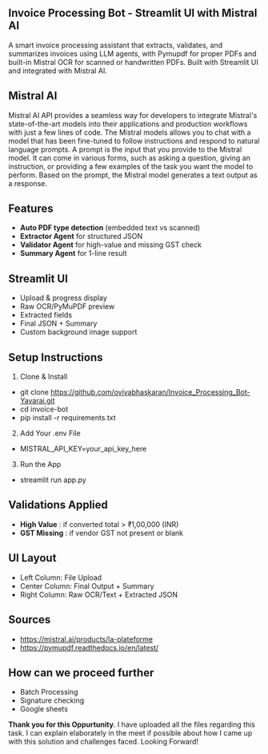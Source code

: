 ## Invoice Processing Bot - Streamlit UI with Mistral AI

A smart invoice processing assistant that extracts, validates, and summarizes invoices using LLM agents, with Pymupdf for proper PDFs and built-in Mistral OCR for scanned or handwritten PDFs. Built with Streamlit UI and integrated with Mistral AI.

## Mistral AI

Mistral AI API provides a seamless way for developers to integrate Mistral's state-of-the-art models into their applications and production workflows with just a few lines of code. The Mistral models allows you to chat with a model that has been fine-tuned to follow instructions and respond to natural language prompts. A prompt is the input that you provide to the Mistral model. It can come in various forms, such as asking a question, giving an instruction, or providing a few examples of the task you want the model to perform. Based on the prompt, the Mistral model generates a text output as a response.

## Features

- **Auto PDF type detection** (embedded text vs scanned)
- **Extractor Agent** for structured JSON
- **Validator Agent** for high-value and missing GST check
- **Summary Agent** for 1-line result

## Streamlit UI

- Upload & progress display
- Raw OCR/PyMuPDF preview
- Extracted fields
- Final JSON + Summary
- Custom background image support

## Setup Instructions

1. Clone & Install

- git clone https://github.com/oviyabhaskaran/Invoice_Processing_Bot-Yavarai.git
- cd invoice-bot
- pip install -r requirements.txt

2. Add Your .env File

- MISTRAL_API_KEY=your_api_key_here

3. Run the App

- streamlit run app.py

## Validations Applied

- **High Value** : if converted total > ₹1,00,000 (INR)
- **GST Missing** : if vendor GST not present or blank

## UI Layout

- Left Column: File Upload
- Center Column: Final Output + Summary
- Right Column: Raw OCR/Text + Extracted JSON

## Sources

- https://mistral.ai/products/la-plateforme
- https://pymupdf.readthedocs.io/en/latest/

## How can we proceed further

- Batch Processing
- Signature checking
- Google sheets

**Thank you for this Oppurtunity**. I have uploaded all the files regarding this task. I can explain elaborately in the meet if possible about how I came up with this solution and challenges faced. Looking Forward!
